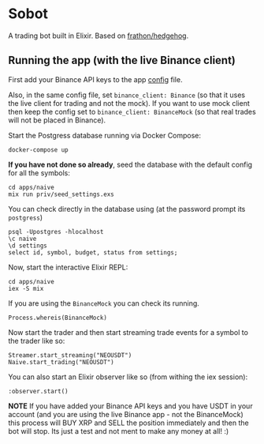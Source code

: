 # Sobot

A trading bot built in Elixir. Based on [frathon/hedgehog](https://github.com/frathon/hedgehog).

## Running the app (with the live Binance client)

First add your Binance API keys to the app [config](./config/config.exs) file.

Also, in the same config file, set `binance_client: Binance` (so that it uses the live client for trading and not the mock). If you want to use mock client then keep the config set to `binance_client: BinanceMock` (so that real trades will not be placed in Binance).

Start the Postgress database running via Docker Compose:

```
docker-compose up
```

**If you have not done so already**, seed the database with the default config for all the symbols:

```
cd apps/naive
mix run priv/seed_settings.exs
```

You can check directly in the database using (at the password prompt its `postgress`)

```
psql -Upostgres -hlocalhost
\c naive
\d settings
select id, symbol, budget, status from settings;
```

Now, start the interactive Elixir REPL:

```
cd apps/naive
iex -S mix
```

If you are using the `BinanceMock` you can check its running.

```
Process.whereis(BinanceMock)
```

Now start the trader and then start streaming trade events for a symbol to the trader like so:

```
Streamer.start_streaming("NEOUSDT")
Naive.start_trading("NEOUSDT")
```

You can also start an Elixir observer like so (from withing the iex session):

```
:observer.start()
```

**NOTE** If you have added your Binance API keys and you have USDT in your account (and you are using the live Binance app - not the BinanceMock) this process will BUY XRP and SELL the position immediately and then the bot will stop. Its just a test and not ment to make any money at all! :)